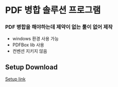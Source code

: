 # PDF 병합 솔루션 프로그램
### PDF 병합을 해야하는데 제약이 없는 툴이 없어 제작

- windows 환경 사용 가능
- PDFBox lib 사용
- 컨벤션 지키지 않음

## Setup Download
[Setup link](https://drive.google.com/drive/folders/1IMMnyYxpF8QBWqZB54OUvY_aZd8IGG25?usp=sharing)
